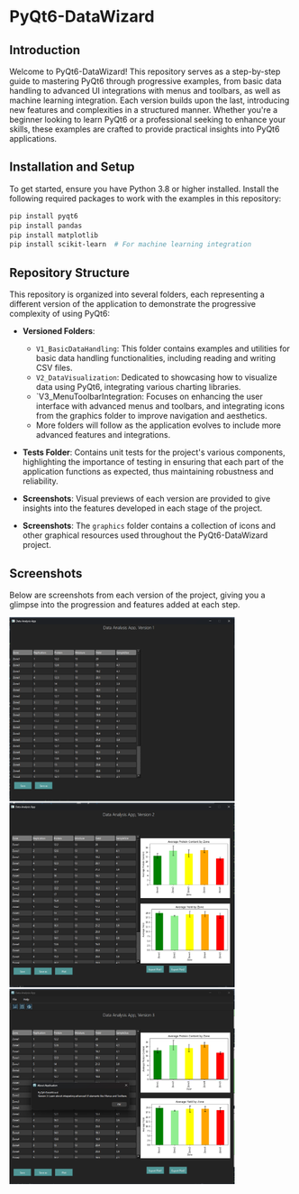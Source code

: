 # PyQt6-DataWizard

## Introduction
Welcome to PyQt6-DataWizard! This repository serves as a step-by-step guide to mastering PyQt6 through progressive examples, from basic data handling to advanced UI integrations with menus and toolbars, as well as machine learning integration. Each version builds upon the last, introducing new features and complexities in a structured manner. Whether you're a beginner looking to learn PyQt6 or a professional seeking to enhance your skills, these examples are crafted to provide practical insights into PyQt6 applications.

## Installation and Setup
To get started, ensure you have Python 3.8 or higher installed. Install the following required packages to work with the examples in this repository:

```bash
pip install pyqt6
pip install pandas
pip install matplotlib
pip install scikit-learn  # For machine learning integration
```

## Repository Structure

This repository is organized into several folders, each representing a different version of the application to demonstrate the progressive complexity of using PyQt6:

- **Versioned Folders**:
  - `V1_BasicDataHandling`: This folder contains examples and utilities for basic data handling functionalities, including reading and writing CSV files.
  - `V2_DataVisualization`: Dedicated to showcasing how to visualize data using PyQt6, integrating various charting libraries.
  - `V3_MenuToolbarIntegration: Focuses on enhancing the user interface with advanced menus and toolbars, and integrating icons from the graphics folder to improve navigation and aesthetics.
  - More folders will follow as the application evolves to include more advanced features and integrations.

- **Tests Folder**: Contains unit tests for the project's various components, highlighting the importance of testing in ensuring that each part of the application functions as expected, thus maintaining robustness and reliability.

- **Screenshots**: Visual previews of each version are provided to give insights into the features developed in each stage of the project.
- **Screenshots**: The `graphics` folder contains a collection of icons and other graphical resources used throughout the PyQt6-DataWizard project. 


## Screenshots

Below are screenshots from each version of the project, giving you a glimpse into the progression and features added at each step.

<a href="V1_BasicDataHandling"><img src="Screenshots/v1.png" alt="Basic Data Handling" width=400></a>
<a href="V2_DataVisualization"><img src="Screenshots/v2.png" alt="Data Visualization" width=400></a> 
<a href="V3_MenuToolbarIntegration"><img src="Screenshots/v3.png" alt="Menu and Toolbar Integration" width=400></a>

